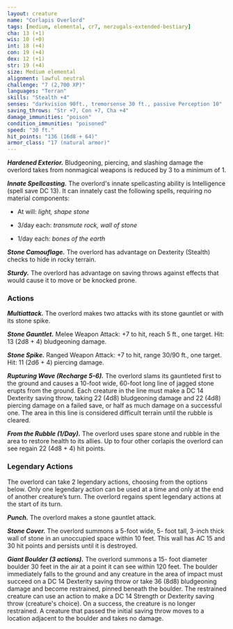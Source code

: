 ```yaml
---
layout: creature
name: "Corlapis Overlord"
tags: [medium, elemental, cr7, nerzugals-extended-bestiary]
cha: 13 (+1)
wis: 10 (+0)
int: 18 (+4)
con: 19 (+4)
dex: 12 (+1)
str: 19 (+4)
size: Medium elemental
alignment: lawful neutral
challenge: "7 (2,700 XP)"
languages: "Terran"
skills: "Stealth +4"
senses: "darkvision 90ft., tremorsense 30 ft., passive Perception 10"
saving_throws: "Str +7, Con +7, Cha +4"
damage_immunities: "poison"
condition_immunities: "poisoned"
speed: "30 ft."
hit_points: "136 (16d8 + 64)"
armor_class: "17 (natural armor)"
---
```


***Hardened Exterior.*** Bludgeoning, piercing, and
slashing damage the overlord takes from nonmagical
weapons is reduced by 3 to a minimum of 1.

***Innate Spellcasting.*** The overlord's innate spellcasting
ability is Intelligence (spell save DC 13). It can
innately cast the following spells, requiring no
material components:

* At will: <i>light, shape stone</i>

* 3/day each: <i>transmute rock, wall of stone</i>

* 1/day each: <i>bones of the earth</i>

***Stone Camouflage.*** The overlord has advantage on
Dexterity (Stealth) checks to hide in rocky terrain.

***Sturdy.*** The overlord has advantage on saving throws
against effects that would cause it to move or be
knocked prone.

### Actions

***Multiattack.*** The overlord makes two attacks with its
stone gauntlet or with its stone spike.

***Stone Gauntlet.*** Melee Weapon Attack: +7 to hit, reach
5 ft., one target. Hit: 13 (2d8 + 4) bludgeoning
damage.

***Stone Spike.*** Ranged Weapon Attack: +7 to hit, range
30/90 ft., one target. Hit: 11 (2d6 + 4) piercing
damage.

***Rupturing Wave (Recharge 5-6).*** The overlord slams its
gauntleted first to the ground and causes a 10-foot
wide, 60-foot long line of jagged stone erupts from the
ground. Each creature in the line must make a DC 14
Dexterity saving throw, taking 22 (4d8) bludgeoning
damage and 22 (4d8) piercing damage on a failed save,
or half as much damage on a successful one. The area
in this line is considered difficult terrain until the
rubble is cleared.

***From the Rubble (1/Day).*** The overlord uses spare stone
and rubble in the area to restore health to its allies. Up
to four other corlapis the overlord can see regain 22
(4d8 + 4) hit points.

### Legendary Actions

The overlord can take 2 legendary actions, choosing
from the options below. Only one legendary action can
be used at a time and only at the end of another
creature’s turn. The overlord regains spent legendary
actions at the start of its turn.

***Punch.*** The overlord makes a stone gauntlet attack.

***Stone Cover.*** The overlord summons a 5-foot wide, 5-
foot tall, 3-inch thick wall of stone in an unoccupied
space within 10 feet. This wall has AC 15 and 30 hit
points and persists until it is destroyed.

***Giant Boulder (3 actions).*** The overlord summons a 15-
foot diameter boulder 30 feet in the air at a point it can
see within 120 feet. The boulder immediately falls to
the ground and any creature in the area of impact must
succeed on a DC 14 Dexterity saving throw or take 36
(8d8) bludgeoning damage and become restrained,
pinned beneath the boulder. The restrained creature
can use an action to make a DC 14 Strength or
Dexterity saving throw (creature's choice). On a
success, the creature is no longer restrained. A creature
that passed the initial saving throw moves to a location
adjacent to the boulder and takes no damage.
